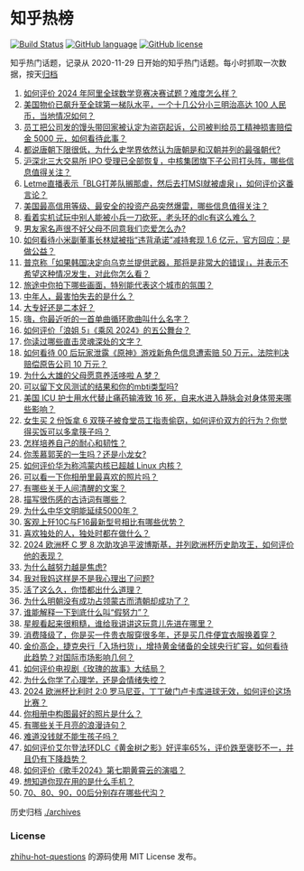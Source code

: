 # 知乎热榜
[![Build Status](https://github.com/ToWeLong/zhihu-hot-questions/workflows/CI/badge.svg)](https://github.com/ToWeLong/zhihu-hot-questions/actions)
[![GitHub language](https://img.shields.io/badge/language-golang-orange.svg)](https://golang.org/)
[![GitHub license](https://img.shields.io/github/license/ToWeLong/zhihu-hot-questions)](https://github.com/ToWeLong/zhihu-hot-questions/blob/main/LICENSE)

知乎热门话题，记录从 2020-11-29 日开始的知乎热门话题。每小时抓取一次数据，按天[归档](./archives)

<!-- BEGIN -->

1. [如何评价 2024 年阿里全球数学竞赛决赛试题？难度怎么样？](https://www.zhihu.com/question/659607083)
1. [美国物价已飙升至全球第一梯队水平，一个十几公分小三明治高达 100 人民币，当地情况如何？](https://www.zhihu.com/question/659552465)
1. [员工把公司发的馒头带回家被认定为盗窃起诉，公司被判给员工精神损害赔偿金 5000 元，如何看待此事？](https://www.zhihu.com/question/659491429)
1. [都说唐朝下限很低，为什么史学界依然认为唐朝是和汉朝并列的最强朝代?](https://www.zhihu.com/question/659356353)
1. [沪深北三大交易所 IPO 受理已全部恢复，中核集团旗下子公司打头阵，哪些信息值得关注？](https://www.zhihu.com/question/659612013)
1. [Letme直播表示「BLG打差队搁那虐，然后去打MSI就被虐泉」，如何评价这番言论？](https://www.zhihu.com/question/659663497)
1. [美国最高信用等级、最安全的投资产品突然爆雷，哪些信息值得关注？](https://www.zhihu.com/question/659657792)
1. [看着实机试玩中别人能被小兵一刀砍死，老头环的dlc有这么难么？](https://www.zhihu.com/question/659334412)
1. [男友家名声很不好父母不同意我们恋爱怎么办?](https://www.zhihu.com/question/659419800)
1. [如何看待小米副董事长林斌被指“违背承诺”减持套现 1.6 亿元，官方回应：是做公益？](https://www.zhihu.com/question/659503232)
1. [普京称「如果韩国决定向乌克兰提供武器，那将是非常大的错误」，并表示不希望这种情况发生，对此你怎么看？](https://www.zhihu.com/question/659504609)
1. [旅途中你拍下哪些画面，特别能代表这个城市的氛围？](https://www.zhihu.com/question/659403545)
1. [中年人，最害怕失去的是什么？](https://www.zhihu.com/question/659497903)
1. [大专好还是二本好？](https://www.zhihu.com/question/659325928)
1. [嗨，你最近听的一首单曲循环歌曲叫什么名字？](https://www.zhihu.com/question/657921930)
1. [如何评价「浪姐 5」《乘风 2024》的五公舞台？](https://www.zhihu.com/question/659495486)
1. [你读过哪些直击灵魂深处的文字？](https://www.zhihu.com/question/652567900)
1. [如何看待 00 后玩家泄露《原神》游戏新角色信息遭索赔 50 万元，法院判决赔偿原告公司 10 万元？](https://www.zhihu.com/question/659594085)
1. [为什么大雄的父母愿意养活哆啦 A 梦？](https://www.zhihu.com/question/545685021)
1. [可以留下文风测试的结果和你的mbti类型吗?](https://www.zhihu.com/question/659629776)
1. [美国 ICU 护士用水代替止痛药输液致 16 死，自来水进入静脉会对身体带来哪些影响？](https://www.zhihu.com/question/659594809)
1. [女生买 2 份饭拿 6 双筷子被食堂员工指责偷窃，如何评价双方的行为？你觉得买饭可以多拿筷子吗？](https://www.zhihu.com/question/659504028)
1. [怎样培养自己的耐心和韧性？](https://www.zhihu.com/question/659344772)
1. [你羡慕郭芙的一生吗？还是小龙女?](https://www.zhihu.com/question/658310352)
1. [如何评价华为称鸿蒙内核已超越 Linux 内核？](https://www.zhihu.com/question/659531635)
1. [可以看一下你相册里最喜欢的照片吗？](https://www.zhihu.com/question/659449356)
1. [有哪些关于人间清醒的文案？](https://www.zhihu.com/question/655320072)
1. [描写很伤感的古诗词有哪些？](https://www.zhihu.com/question/659628144)
1. [为什么中华文明能延续5000年？](https://www.zhihu.com/question/658293439)
1. [客观上歼10C与F16最新型号相比有哪些优势？](https://www.zhihu.com/question/659442397)
1. [喜欢独处的人，独处时都在做什么？](https://www.zhihu.com/question/659098418)
1. [2024 欧洲杯 C 罗 8 次助攻追平波博斯基，并列欧洲杯历史助攻王，如何评价他的表现？](https://www.zhihu.com/question/659653499)
1. [为什么越努力越是焦虑?](https://www.zhihu.com/question/659545322)
1. [我对我妈这样是不是我心理出了问题?](https://www.zhihu.com/question/659146432)
1. [活了这么久，你悟都出什么道理？](https://www.zhihu.com/question/534190254)
1. [为什么明朝没有成功占领蒙古而清朝却成功了？](https://www.zhihu.com/question/659149890)
1. [谁能解释一下到底什么叫“假努力”？](https://www.zhihu.com/question/442259394)
1. [星舰看起来很粗糙，谁给我讲讲这玩意儿先进在哪里？](https://www.zhihu.com/question/656308754)
1. [消费降级了，你是买一件贵衣服穿很多年，还是买几件便宜衣服换着穿？](https://www.zhihu.com/question/659654065)
1. [金价高企，捷克央行「入场扫货」，增持黄金储备的全球央行扩容，如何看待此趋势？对国际市场影响几何？](https://www.zhihu.com/question/659575126)
1. [如何评价电视剧《玫瑰的故事》大结局？](https://www.zhihu.com/question/659606300)
1. [为什么你学了心理学，还是会情绪失控？](https://www.zhihu.com/question/659106309)
1. [2024 欧洲杯比利时 2:0 罗马尼亚，丁丁破门卢卡库进球无效，如何评价这场比赛？](https://www.zhihu.com/question/659503324)
1. [你相册中构图最好的照片是什么？](https://www.zhihu.com/question/621418764)
1. [有哪些关于月亮的浪漫诗句？](https://www.zhihu.com/question/657589402)
1. [难道没钱就不能生孩子吗？](https://www.zhihu.com/question/659454072)
1. [如何评价艾尔登法环DLC《黄金树之影》好评率65%，评价跌至褒贬不一，并且仍有下降趋势？](https://www.zhihu.com/question/659613928)
1. [如何评价《歌手2024》第七期黄霄云的演唱？](https://www.zhihu.com/question/659539770)
1. [想知道你现在用的是什么手机？](https://www.zhihu.com/question/656013509)
1. [70、80、90，00后分别存在哪些代沟？](https://www.zhihu.com/question/269219211)

<!-- END -->

历史归档 [./archives](./archives)


### License
[zhihu-hot-questions](https://github.com/towelong/zhihu-hot-questions) 的源码使用 MIT License 发布。